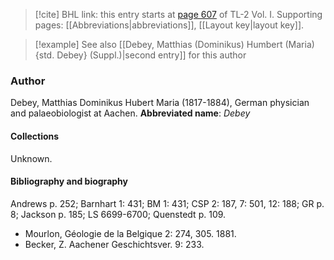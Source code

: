 > [!cite] BHL link: this entry starts at [page 607](https://www.biodiversitylibrary.org/page/33120738) of TL-2 Vol. I.
> Supporting pages: [[Abbreviations|abbreviations]], [[Layout key|layout key]].

> [!example] See also [[Debey, Matthias (Dominikus) Humbert (Maria) {std. Debey} (Suppl.)|second entry]] for this author

### Author

Debey, Matthias Dominikus Hubert Maria (1817-1884), German physician and palaeobiologist at Aachen. 
**Abbreviated name**: *Debey*

#### Collections

Unknown.

#### Bibliography and biography

Andrews p. 252; Barnhart 1: 431; BM 1: 431; CSP 2: 187, 7: 501, 12: 188; GR p. 8; Jackson p. 185; LS 6699-6700; Quenstedt p. 109.
- Mourlon, Géologie de la Belgique 2: 274, 305. 1881.
- Becker, Z. Aachener Geschichtsver. 9: 233.

